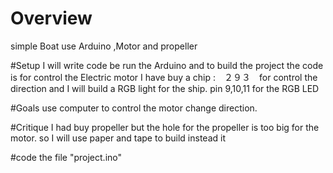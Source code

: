 # Overview
simple Boat use Arduino ,Motor and propeller


#Setup
I will write code be run the Arduino and to build the project
the code is for control the Electric motor
I have buy a chip :　２９３　for control the direction
and I will build a RGB light for the ship.
pin 9,10,11 for the RGB LED

#Goals
use computer to control the motor change direction.

#Critique
I had buy propeller
but the hole for the propeller is too big for the motor.
so I will use paper and tape to build instead it

#code
the file "project.ino"

